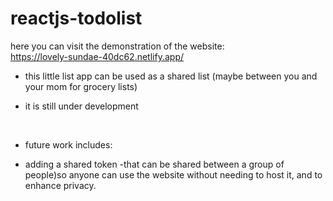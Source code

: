 # reactjs-todolist
here you can visit the demonstration of the website:
</br>
 https://lovely-sundae-40dc62.netlify.app/
 </br>
- this little list app can be used as a shared list (maybe between you and your mom for grocery lists) </br>

- it is still under development
 </br>

- future work includes: </br>

- adding a shared token -that can be shared between a group of people)so anyone can use the website without needing to host it, and to enhance privacy.
